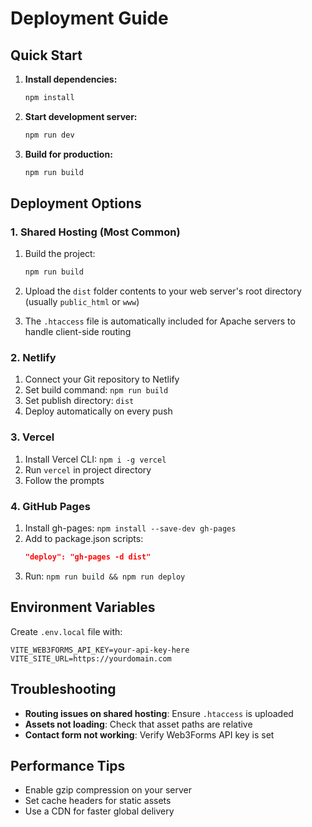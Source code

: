 # Deployment Guide

## Quick Start

1. **Install dependencies:**
   ```bash
   npm install
   ```

2. **Start development server:**
   ```bash
   npm run dev
   ```

3. **Build for production:**
   ```bash
   npm run build
   ```

## Deployment Options

### 1. Shared Hosting (Most Common)

1. Build the project:
   ```bash
   npm run build
   ```

2. Upload the `dist` folder contents to your web server's root directory (usually `public_html` or `www`)

3. The `.htaccess` file is automatically included for Apache servers to handle client-side routing

### 2. Netlify

1. Connect your Git repository to Netlify
2. Set build command: `npm run build`
3. Set publish directory: `dist`
4. Deploy automatically on every push

### 3. Vercel

1. Install Vercel CLI: `npm i -g vercel`
2. Run `vercel` in project directory
3. Follow the prompts

### 4. GitHub Pages

1. Install gh-pages: `npm install --save-dev gh-pages`
2. Add to package.json scripts:
   ```json
   "deploy": "gh-pages -d dist"
   ```
3. Run: `npm run build && npm run deploy`

## Environment Variables

Create `.env.local` file with:
```
VITE_WEB3FORMS_API_KEY=your-api-key-here
VITE_SITE_URL=https://yourdomain.com
```

## Troubleshooting

- **Routing issues on shared hosting**: Ensure `.htaccess` is uploaded
- **Assets not loading**: Check that asset paths are relative
- **Contact form not working**: Verify Web3Forms API key is set

## Performance Tips

- Enable gzip compression on your server
- Set cache headers for static assets
- Use a CDN for faster global delivery